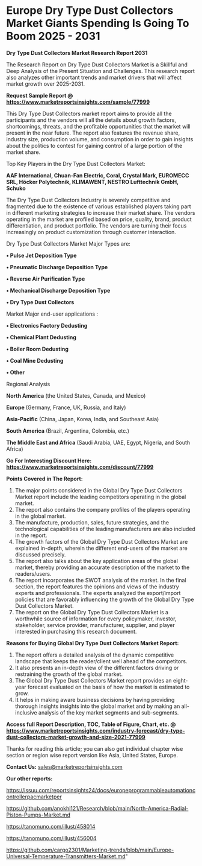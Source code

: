 # Europe Dry Type Dust Collectors Market Giants Spending Is Going To Boom 2025 - 2031

<strong>Dry Type Dust Collectors Market Research Report 2031</strong>

The Research Report on Dry Type Dust Collectors Market is a Skillful and Deep Analysis of the Present Situation and Challenges. This research report also analyzes other important trends and market drivers that will affect market growth over 2025-2031.

<strong>Request Sample Report @ <a href=https://www.marketreportsinsights.com/sample/77999>https://www.marketreportsinsights.com/sample/77999</a></strong>

This Dry Type Dust Collectors market report aims to provide all the participants and the vendors will all the details about growth factors, shortcomings, threats, and the profitable opportunities that the market will present in the near future. The report also features the revenue share, industry size, production volume, and consumption in order to gain insights about the politics to contest for gaining control of a large portion of the market share.

Top Key Players in the Dry Type Dust Collectors Market:

<strong>AAF International, Chuan-Fan Electric, Coral, Crystal Mark, EUROMECC SRL, Höcker Polytechnik, KLIMAWENT, NESTRO Lufttechnik GmbH, Schuko</strong>

The Dry Type Dust Collectors Industry is severely competitive and fragmented due to the existence of various established players taking part in different marketing strategies to increase their market share. The vendors operating in the market are profiled based on price, quality, brand, product differentiation, and product portfolio. The vendors are turning their focus increasingly on product customization through customer interaction.

Dry Type Dust Collectors Market Major Types are:

<strong>• Pulse Jet Deposition Type

• Pneumatic Discharge Deposition Type

• Reverse Air Purification Type

• Mechanical Discharge Deposition Type

• Dry Type Dust Collectors</strong>

Market Major end-user applications :

<strong>• Electronics Factory Dedusting

• Chemical Plant Dedusting

• Boiler Room Dedusting

• Coal Mine Dedusting

• Other</strong>

Regional Analysis

</u><strong><b>North America</b></strong> (the United States, Canada, and Mexico)

<strong><b>Europe </b></strong>(Germany, France, UK, Russia, and Italy)

<strong><b>Asia-Pacific</b></strong> (China, Japan, Korea, India, and Southeast Asia)

<strong><b>South America</b></strong> (Brazil, Argentina, Colombia, etc.)

<strong><b>The Middle East and Africa</b></strong> (Saudi Arabia, UAE, Egypt, Nigeria, and South Africa)

<strong>Go For Interesting Discount Here: <a href=https://www.marketreportsinsights.com/discount/77999>https://www.marketreportsinsights.com/discount/77999</a></strong>

<strong>Points Covered in The Report:</strong>
<ol>
  <li>The major points considered in the Global Dry Type Dust Collectors Market report include the leading competitors operating in the global market.</li>
  <li>The report also contains the company profiles of the players operating in the global market.</li>
  <li>The manufacture, production, sales, future strategies, and the technological capabilities of the leading manufacturers are also included in the report.</li>
  <li>The growth factors of the Global Dry Type Dust Collectors Market are explained in-depth, wherein the different end-users of the market are discussed precisely.</li>
  <li>The report also talks about the key application areas of the global market, thereby providing an accurate description of the market to the readers/users.</li>
  <li>The report incorporates the SWOT analysis of the market. In the final section, the report features the opinions and views of the industry experts and professionals. The experts analyzed the export/import policies that are favorably influencing the growth of the Global Dry Type Dust Collectors Market.</li>
  <li>The report on the Global Dry Type Dust Collectors Market is a worthwhile source of information for every policymaker, investor, stakeholder, service provider, manufacturer, supplier, and player interested in purchasing this research document.</li>
</ol>
<strong>Reasons for Buying Global Dry Type Dust Collectors Market Report:</strong>

<ol>
  <li>The report offers a detailed analysis of the dynamic competitive landscape that keeps the reader/client well ahead of the competitors.</li>
  <li>It also presents an in-depth view of the different factors driving or restraining the growth of the global market.</li>
  <li>The Global Dry Type Dust Collectors Market report provides an eight-year forecast evaluated on the basis of how the market is estimated to grow.</li>
  <li>It helps in making aware business decisions by having providing thorough insights insights into the global market and by making an all-inclusive analysis of the key market segments and sub-segments.</li>
</ol>
<strong>Access full Report Description, TOC, Table of Figure, Chart, etc. @ <a href=https://www.marketreportsinsights.com/industry-forecast/dry-type-dust-collectors-market-growth-and-size-2021-77999>https://www.marketreportsinsights.com/industry-forecast/dry-type-dust-collectors-market-growth-and-size-2021-77999</a></strong>


Thanks for reading this article; you can also get individual chapter wise section or region wise report version like Asia, United States, Europe.

<strong>Contact Us:</strong>
sales@marketreportsinsights.com

<strong>Our other reports:</strong>

<a href=https://issuu.com/reportsinsights24/docs/europeprogrammableautomationcontrollerpacmarketper>https://issuu.com/reportsinsights24/docs/europeprogrammableautomationcontrollerpacmarketper</a>

<a href=https://github.com/anokhi121/Research/blob/main/North-America-Radial-Piston-Pumps-Market.md>https://github.com/anokhi121/Research/blob/main/North-America-Radial-Piston-Pumps-Market.md</a>

<a href=https://tanomuno.com/illust/458014>https://tanomuno.com/illust/458014</a>

<a href=https://tanomuno.com/illust/456004>https://tanomuno.com/illust/456004</a>

<a href=https://github.com/cargo2301/Marketing-trends/blob/main/Europe-Universal-Temperature-Transmitters-Market.md>https://github.com/cargo2301/Marketing-trends/blob/main/Europe-Universal-Temperature-Transmitters-Market.md</a>"
